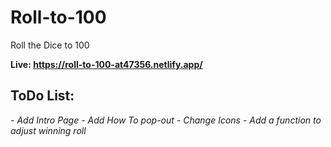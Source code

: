 # Roll-to-100
Roll the Dice to 100

**Live: https://roll-to-100-at47356.netlify.app/**

## ToDo List:
_- Add Intro Page_
_- Add How To pop-out_
_- Change Icons_
_- Add a function to adjust winning roll_
